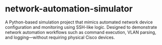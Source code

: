 # network-automation-simulator
A Python-based simulation project that mimics automated network device configuration and monitoring using SSH-like logic. Designed to demonstrate network automation workflows such as command execution, VLAN parsing, and logging—without requiring physical Cisco devices.
